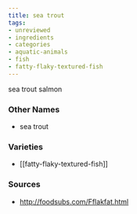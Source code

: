 ```yaml
---
title: sea trout
tags:
- unreviewed
- ingredients
- categories
- aquatic-animals
- fish
- fatty-flaky-textured-fish
---
```

sea trout salmon

### Other Names

* sea trout

### Varieties

* [[fatty-flaky-textured-fish]]

### Sources
* http://foodsubs.com/Fflakfat.html
